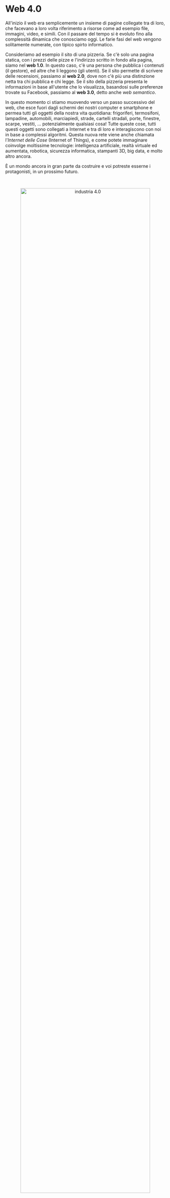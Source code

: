 # Web 4.0

All'inizio il web era semplicemente un insieme di pagine collegate tra di loro, che facevano a loro volta riferimento a risorse come ad esempio file, immagini, video, e simili. Con il passare del tempo si è evoluto fino alla complessità dinamica che conosciamo oggi. Le farie fasi del web vengono solitamente numerate, con tipico spirto informatico.

Consideriamo ad esempio il sito di una pizzeria. Se c'è solo una pagina statica, con i prezzi delle pizze e l'indirizzo scritto in fondo alla pagina, siamo nel **web 1.0**. In questo caso, c'è una persona che pubblica i contenuti (il gestore), ed altre che li leggono (gli utenti). Se il sito permette di scrivere delle recensioni, passiamo al **web 2.0**, dove non c'è più una distinzione netta tra chi pubblica e chi legge. Se il sito della pizzeria presenta le informazioni in base all'utente che lo visualizza, basandosi sulle preferenze trovate su Facebook, passiamo al **web 3.0**, detto anche _web semantico_.

In questo momento ci stiamo muovendo verso un passo successivo del web, che esce fuori dagli schermi dei nostri computer e smartphone e permea tutti gli oggetti della nostra vita quotidiana: frigoriferi, termosifoni, lampadine, automobili, marciapiedi, strade, cartelli stradali, porte, finestre, scarpe, vestiti, ... potenzialmente qualsiasi cosa! Tutte queste cose, tutti questi oggetti sono collegati a Internet e tra di loro e interagiscono con noi in base a complessi algoritmi. Questa nuova rete viene anche chiamata l'_Internet delle Cose_ (Internet of Things), e come potete immaginare coinvolge moltissime tecnologie: intelligenza artificiale, realtà virtuale ed aumentata, robotica, sicurezza informatica, stampanti 3D, big data, e molto altro ancora.

È un mondo ancora in gran parte da costruire e voi potreste esserne i protagonisti, in un prossimo futuro.

<p align="center">
<img title="industria 4.0" src='./web/industry-4.0-pillars.png' width='90%' style="padding: 30px 0 10px 0;">
</p>

_Immagine: copyright Pearson-Comau 2018_

